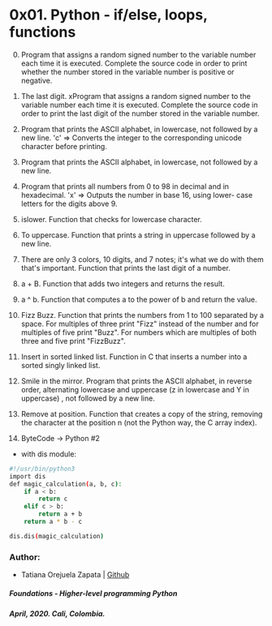 # 0x01. Python - if/else, loops, functions

0. Program that assigns a random signed number to the variable number each time it is executed. Complete the source code in order to print whether the number stored in the variable number is positive or negative.

1. The last digit. xProgram that assigns a random signed number to the variable number each time it is executed. Complete the source code in order to print the last digit of the number stored in the variable number.

2. Program that prints the ASCII alphabet, in lowercase, not followed by a new line.
'c' => Converts the integer to the corresponding unicode character before printing.

3. Program that prints the ASCII alphabet, in lowercase, not followed by a new line.

4. Program that prints all numbers from 0 to 98 in decimal and in hexadecimal.
'x' => Outputs the number in base 16, using lower- case letters for the digits above 9.

7. islower. Function that checks for lowercase character.

8. To uppercase. Function that prints a string in uppercase followed by a new line.

9. There are only 3 colors, 10 digits, and 7 notes; it's what we do with them that's important. Function that prints the last digit of a number.

10. a + B. Function that adds two integers and returns the result.

11. a ^ b. Function that computes a to the power of b and return the value.

12. Fizz Buzz. Function that prints the numbers from 1 to 100 separated by a space.
For multiples of three print "Fizz" instead of the number and for multiples of five print "Buzz".
For numbers which are multiples of both three and five print "FizzBuzz".

13. Insert in sorted linked list. Function in C that inserts a number into a sorted singly linked list.

14. Smile in the mirror. Program that prints the ASCII alphabet, in reverse order, alternating lowercase and uppercase (z in lowercase and Y in uppercase) , not followed by a new line.

15. Remove at position. Function that creates a copy of the string, removing the character at the position n (not the Python way, the C array index).

16. ByteCode -> Python #2

* with dis module:
```bash
#!/usr/bin/python3
import dis
def magic_calculation(a, b, c):
    if a < b:
        return c
    elif c > b:
        return a + b
    return a * b - c

dis.dis(magic_calculation)
```
### Author:
* Tatiana Orejuela Zapata | [Github](https://github.com/tatsOre)

##### Foundations - Higher-level programming  Python
##### April, 2020. Cali, Colombia.